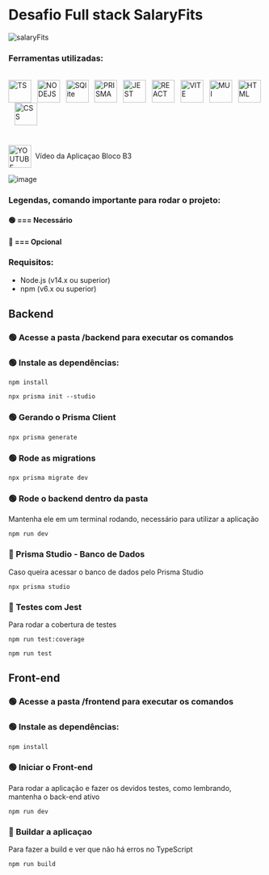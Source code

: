 # Desafio Full stack SalaryFits

![salaryFits](https://github.com/Anderson-Zobel/salaryfits-desafio/assets/87586643/b8c6196a-c268-4bba-88ae-2c940f0ecf2f)

### Ferramentas utilizadas:

<div style="display: inline_block" align="left"><br>
   <img align="center" alt="TS" width="45"  src="https://cdn.jsdelivr.net/gh/devicons/devicon/icons/typescript/typescript-original.svg" />&nbsp;&nbsp;
   <img align="center" alt="NODEJS" width="45"  src="https://cdn.jsdelivr.net/gh/devicons/devicon/icons/nodejs/nodejs-original.svg" />&nbsp;&nbsp;
   <img align="center" alt="SQlite" width="45"   src="https://cdn.jsdelivr.net/gh/devicons/devicon/icons/sqlite/sqlite-original.svg" />&nbsp;&nbsp;
   <img align="center" alt="PRISMA" width="45"   src="https://cdn.freelogovectors.net/wp-content/uploads/2022/01/prisma_logo-freelogovectors.net_.png" />&nbsp;&nbsp;
   <img align="center" alt="JEST" width="45"      src="https://cdn.jsdelivr.net/gh/devicons/devicon/icons/jest/jest-plain.svg"  />&nbsp;&nbsp;
   <img align="center" alt="REACT" width="45"   src="https://cdn.jsdelivr.net/gh/devicons/devicon/icons/react/react-original.svg" />&nbsp;&nbsp;
   <img align="center" alt="VITE" width="45"   src="https://www.svgrepo.com/show/374167/vite.svg" />&nbsp;&nbsp;
   <img align="center" alt="MUI" width="45"   src="https://cdn.worldvectorlogo.com/logos/material-ui-1.svg" />&nbsp;&nbsp;
   <img align="center" alt="HTML" width="45" src="https://cdn.jsdelivr.net/gh/devicons/devicon/icons/html5/html5-original.svg" />&nbsp;&nbsp;
   <img align="center" alt="CSS" width="45"  src="https://cdn.jsdelivr.net/gh/devicons/devicon/icons/css3/css3-original.svg" />&nbsp;&nbsp;
 </div>



 
# 
<a href="https:/youtube.com/watch?v=HSXkzJf8FO" target="_blank" style="text-decoration: none" mt="1rem">
 <img 
  align="center" 
  alt="YOUTUBE" 
  width="45" 
  src="https://www.svgrepo.com/show/13671/youtube.svg"
  />
 &nbsp;Vídeo da Aplicaçao Bloco B3
</a>

![image](https://github.com/Anderson-Zobel/salaryfits-desafio/assets/87586643/7c548a9f-efca-4f5a-b408-6f62ad552b6d)

### Legendas, comando importante para rodar o projeto:
#### 🟢 === Necessário 
#### 🔵 === Opcional


### Requisitos:
 - Node.js (v14.x ou superior)
 - npm (v6.x ou superior)

## Backend
### 🟢 Acesse a pasta /backend para executar os comandos

### 🟢 Instale as dependências:
```
npm install
```

```
npx prisma init --studio
```

### 🟢 Gerando o Prisma Client
```
npx prisma generate
```

### 🟢 Rode as migrations
```
npx prisma migrate dev
```

### 🟢 Rode o backend dentro da pasta
Mantenha ele em um terminal rodando, necessário para utilizar a aplicação
```
npm run dev
```

### 🔵 Prisma Studio - Banco de Dados
Caso queira acessar o banco de dados pelo Prisma Studio
```
npx prisma studio
```

### 🔵 Testes com Jest
Para rodar a cobertura de testes
```
npm run test:coverage
```
```
npm run test
```

## Front-end
### 🟢 Acesse a pasta /frontend para executar os comandos

### 🟢 Instale as dependências:
```
npm install
```

### 🟢 Iniciar o Front-end
Para rodar a aplicação e fazer os devidos testes, como lembrando, mantenha o back-end ativo
```
npm run dev
```

### 🔵 Buildar a aplicaçao
Para fazer a build e ver que não há erros no TypeScript
```
npm run build
```

